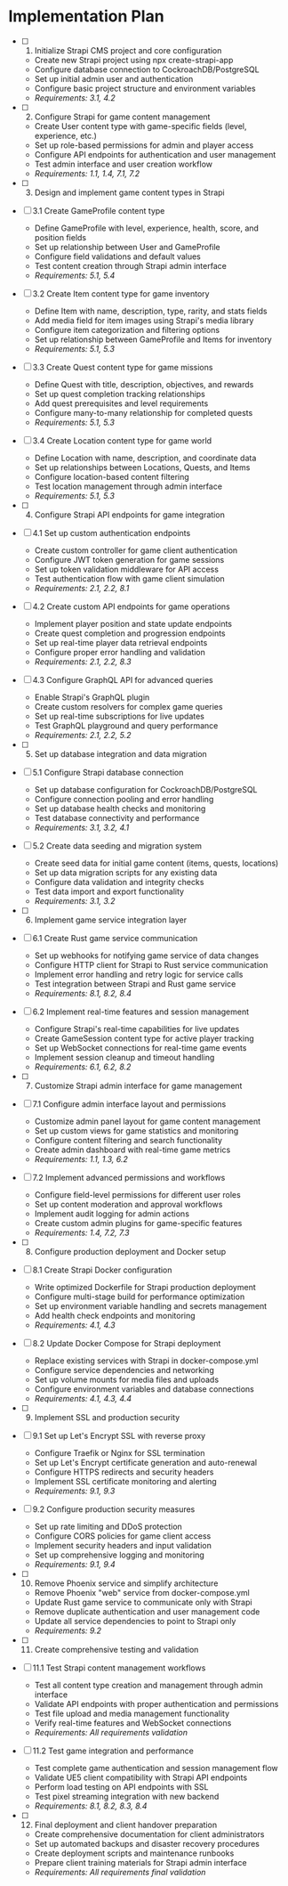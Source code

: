 # Implementation Plan

- [ ] 1. Initialize Strapi CMS project and core configuration

  - Create new Strapi project using npx create-strapi-app
  - Configure database connection to CockroachDB/PostgreSQL
  - Set up initial admin user and authentication
  - Configure basic project structure and environment variables
  - _Requirements: 3.1, 4.2_

- [ ] 2. Configure Strapi for game content management
  - Create User content type with game-specific fields (level, experience, etc.)
  - Set up role-based permissions for admin and player access
  - Configure API endpoints for authentication and user management
  - Test admin interface and user creation workflow
  - _Requirements: 1.1, 1.4, 7.1, 7.2_

- [ ] 3. Design and implement game content types in Strapi
- [ ] 3.1 Create GameProfile content type
  - Define GameProfile with level, experience, health, score, and position fields
  - Set up relationship between User and GameProfile
  - Configure field validations and default values
  - Test content creation through Strapi admin interface
  - _Requirements: 5.1, 5.4_

- [ ] 3.2 Create Item content type for game inventory
  - Define Item with name, description, type, rarity, and stats fields
  - Add media field for item images using Strapi's media library
  - Configure item categorization and filtering options
  - Set up relationship between GameProfile and Items for inventory
  - _Requirements: 5.1, 5.3_

- [ ] 3.3 Create Quest content type for game missions
  - Define Quest with title, description, objectives, and rewards
  - Set up quest completion tracking relationships
  - Add quest prerequisites and level requirements
  - Configure many-to-many relationship for completed quests
  - _Requirements: 5.1, 5.3_

- [ ] 3.4 Create Location content type for game world
  - Define Location with name, description, and coordinate data
  - Set up relationships between Locations, Quests, and Items
  - Configure location-based content filtering
  - Test location management through admin interface
  - _Requirements: 5.1, 5.3_

- [ ] 4. Configure Strapi API endpoints for game integration
- [ ] 4.1 Set up custom authentication endpoints
  - Create custom controller for game client authentication
  - Configure JWT token generation for game sessions
  - Set up token validation middleware for API access
  - Test authentication flow with game client simulation
  - _Requirements: 2.1, 2.2, 8.1_

- [ ] 4.2 Create custom API endpoints for game operations
  - Implement player position and state update endpoints
  - Create quest completion and progression endpoints
  - Set up real-time player data retrieval endpoints
  - Configure proper error handling and validation
  - _Requirements: 2.1, 2.2, 8.3_

- [ ] 4.3 Configure GraphQL API for advanced queries
  - Enable Strapi's GraphQL plugin
  - Create custom resolvers for complex game queries
  - Set up real-time subscriptions for live updates
  - Test GraphQL playground and query performance
  - _Requirements: 2.1, 2.2, 5.2_

- [ ] 5. Set up database integration and data migration
- [ ] 5.1 Configure Strapi database connection
  - Set up database configuration for CockroachDB/PostgreSQL
  - Configure connection pooling and error handling
  - Set up database health checks and monitoring
  - Test database connectivity and performance
  - _Requirements: 3.1, 3.2, 4.1_

- [ ] 5.2 Create data seeding and migration system
  - Create seed data for initial game content (items, quests, locations)
  - Set up data migration scripts for any existing data
  - Configure data validation and integrity checks
  - Test data import and export functionality
  - _Requirements: 3.1, 3.2_

- [ ] 6. Implement game service integration layer
- [ ] 6.1 Create Rust game service communication
  - Set up webhooks for notifying game service of data changes
  - Configure HTTP client for Strapi to Rust service communication
  - Implement error handling and retry logic for service calls
  - Test integration between Strapi and Rust game service
  - _Requirements: 8.1, 8.2, 8.4_

- [ ] 6.2 Implement real-time features and session management
  - Configure Strapi's real-time capabilities for live updates
  - Create GameSession content type for active player tracking
  - Set up WebSocket connections for real-time game events
  - Implement session cleanup and timeout handling
  - _Requirements: 6.1, 6.2, 8.2_

- [ ] 7. Customize Strapi admin interface for game management
- [ ] 7.1 Configure admin interface layout and permissions
  - Customize admin panel layout for game content management
  - Set up custom views for game statistics and monitoring
  - Configure content filtering and search functionality
  - Create admin dashboard with real-time game metrics
  - _Requirements: 1.1, 1.3, 6.2_

- [ ] 7.2 Implement advanced permissions and workflows
  - Configure field-level permissions for different user roles
  - Set up content moderation and approval workflows
  - Implement audit logging for admin actions
  - Create custom admin plugins for game-specific features
  - _Requirements: 1.4, 7.2, 7.3_

- [ ] 8. Configure production deployment and Docker setup
- [ ] 8.1 Create Strapi Docker configuration
  - Write optimized Dockerfile for Strapi production deployment
  - Configure multi-stage build for performance optimization
  - Set up environment variable handling and secrets management
  - Add health check endpoints and monitoring
  - _Requirements: 4.1, 4.3_

- [ ] 8.2 Update Docker Compose for Strapi deployment
  - Replace existing services with Strapi in docker-compose.yml
  - Configure service dependencies and networking
  - Set up volume mounts for media files and uploads
  - Configure environment variables and database connections
  - _Requirements: 4.1, 4.3, 4.4_

- [ ] 9. Implement SSL and production security
- [ ] 9.1 Set up Let's Encrypt SSL with reverse proxy
  - Configure Traefik or Nginx for SSL termination
  - Set up Let's Encrypt certificate generation and auto-renewal
  - Configure HTTPS redirects and security headers
  - Implement SSL certificate monitoring and alerting
  - _Requirements: 9.1, 9.3_

- [ ] 9.2 Configure production security measures
  - Set up rate limiting and DDoS protection
  - Configure CORS policies for game client access
  - Implement security headers and input validation
  - Set up comprehensive logging and monitoring
  - _Requirements: 9.1, 9.4_

- [ ] 10. Remove Phoenix service and simplify architecture
  - Remove Phoenix "web" service from docker-compose.yml
  - Update Rust game service to communicate only with Strapi
  - Remove duplicate authentication and user management code
  - Update all service dependencies to point to Strapi only
  - _Requirements: 9.2_

- [ ] 11. Create comprehensive testing and validation
- [ ] 11.1 Test Strapi content management workflows
  - Test all content type creation and management through admin interface
  - Validate API endpoints with proper authentication and permissions
  - Test file upload and media management functionality
  - Verify real-time features and WebSocket connections
  - _Requirements: All requirements validation_

- [ ] 11.2 Test game integration and performance
  - Test complete game authentication and session management flow
  - Validate UE5 client compatibility with Strapi API endpoints
  - Perform load testing on API endpoints with SSL
  - Test pixel streaming integration with new backend
  - _Requirements: 8.1, 8.2, 8.3, 8.4_

- [ ] 12. Final deployment and client handover preparation
  - Create comprehensive documentation for client administrators
  - Set up automated backups and disaster recovery procedures
  - Create deployment scripts and maintenance runbooks
  - Prepare client training materials for Strapi admin interface
  - _Requirements: All requirements final validation_